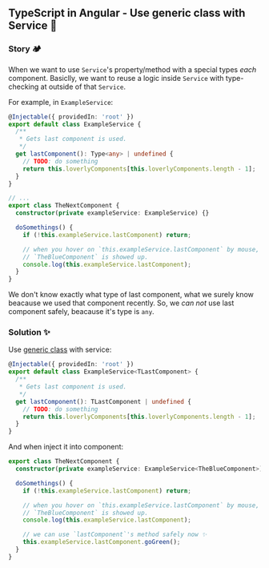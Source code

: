 ## TypeScript in Angular - Use generic class with Service 🧋

### Story 🏕️

When we want to use `Service`'s property/method with a special types *each* component.
Basiclly, we want to reuse a logic inside `Service` with type-checking at outside of that `Service`.

For example, in `ExampleService`:

```ts
@Injectable({ providedIn: 'root' })
export default class ExampleService {
  /**
   * Gets last component is used.
   */
  get lastComponent(): Type<any> | undefined {
    // TODO: do something
    return this.loverlyComponents[this.loverlyComponents.length - 1];
  }
}

// ...
export class TheNextComponent {
  constructor(private exampleService: ExampleService) {}

  doSomethings() {
    if (!this.exampleService.lastComponent) return;

    // when you hover on `this.exampleService.lastComponent` by mouse,
    // `TheBlueComponent` is showed up.
    console.log(this.exampleService.lastComponent);
  }
}
```

We don't know exactly what type of last component, what we surely know beacause we used that component recently.
So, we *can not* use last component safely, beacause it's type is `any`.

### Solution ✨

Use [generic class](https://www.typescriptlang.org/docs/handbook/2/generics.html#generic-classes) with service:

```ts
@Injectable({ providedIn: 'root' })
export default class ExampleService<TLastComponent> {
  /**
   * Gets last component is used.
   */
  get lastComponent(): TLastComponent | undefined {
    // TODO: do something
    return this.loverlyComponents[this.loverlyComponents.length - 1];
  }
}
```

And when inject it into component:

```ts
export class TheNextComponent {
  constructor(private exampleService: ExampleService<TheBlueComponent>) {}

  doSomethings() {
    if (!this.exampleService.lastComponent) return;

    // when you hover on `this.exampleService.lastComponent` by mouse,
    // `TheBlueComponent` is showed up.
    console.log(this.exampleService.lastComponent);

    // we can use `lastComponent`'s method safely now ✨
    this.exampleService.lastComponent.goGreen();
  }
}
```
